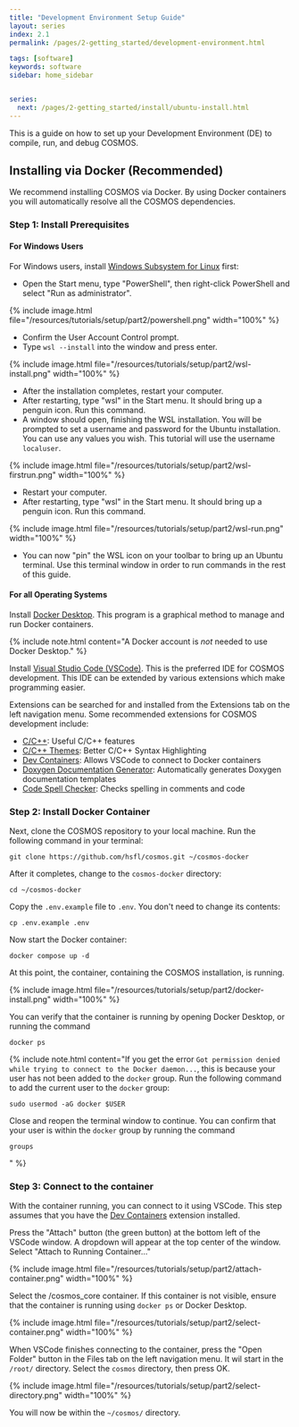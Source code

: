 ```yaml
---
title: "Development Environment Setup Guide"
layout: series
index: 2.1
permalink: /pages/2-getting_started/development-environment.html

tags: [software]
keywords: software
sidebar: home_sidebar


series:
  next: /pages/2-getting_started/install/ubuntu-install.html
---
```

This is a guide on how to set up your Development Environment (DE) to compile, 
run, and debug COSMOS.

## Installing via Docker (Recommended)
We recommend installing COSMOS via Docker. By using Docker containers you will 
automatically resolve all the COSMOS dependencies.

### Step 1: Install Prerequisites
#### For Windows Users
For Windows users, install [Windows Subsystem for Linux](https://learn.microsoft.com/en-us/windows/wsl/install)
first:
- Open the Start menu, type "PowerShell", then right-click PowerShell and 
select "Run as administrator". 

{% include image.html file="/resources/tutorials/setup/part2/powershell.png" width="100%" %}

- Confirm the User Account Control prompt.
- Type `wsl --install` into the window and press enter.

{% include image.html file="/resources/tutorials/setup/part2/wsl-install.png" width="100%" %}

- After the installation completes, restart your computer.
- After restarting, type "wsl" in the Start menu. It should bring up a penguin
icon. Run this command.
- A window should open, finishing the WSL installation. You will be prompted to
set a username and password for the Ubuntu installation. You can use any values 
you wish. This tutorial will use the username `localuser`.

{% include image.html file="/resources/tutorials/setup/part2/wsl-firstrun.png" width="100%" %}

- Restart your computer.
- After restarting, type "wsl" in the Start menu. It should bring up a penguin
icon. Run this command.

{% include image.html file="/resources/tutorials/setup/part2/wsl-run.png" width="100%" %}

- You can now "pin" the WSL icon on your toolbar to bring up an Ubuntu terminal.
Use this terminal window in order to run commands in the rest of this guide.

#### For all Operating Systems
Install [Docker Desktop](https://www.docker.com/get-started/). This program is a
graphical method to manage and run Docker containers. 

{% include note.html content="A Docker account is *not* needed to use Docker 
Desktop." %}

Install [Visual Studio Code (VSCode)](https://code.visualstudio.com/). This is 
the preferred IDE for COSMOS development. This IDE can be extended by various 
extensions which make programming easier. 

Extensions can be searched for and installed from the Extensions tab on the left
navigation menu. Some recommended extensions for COSMOS development include:
- [C/C++](https://marketplace.visualstudio.com/items?itemName=ms-vscode.cpptools):
Useful C/C++ features
- [C/C++ Themes](https://marketplace.visualstudio.com/items?itemName=ms-vscode.cpptools-themes):
Better C/C++ Syntax Highlighting
- [Dev Containers](https://marketplace.visualstudio.com/items?itemName=ms-vscode-remote.remote-containers):
Allows VSCode to connect to Docker containers
- [Doxygen Documentation Generator](https://marketplace.visualstudio.com/items?itemName=cschlosser.doxdocgen):
Automatically generates Doxygen documentation templates
- [Code Spell Checker](https://marketplace.visualstudio.com/items?itemName=streetsidesoftware.code-spell-checker):
Checks spelling in comments and code

### Step 2: Install Docker Container
Next, clone the COSMOS repository to your local machine. Run the following command in your terminal:
```
git clone https://github.com/hsfl/cosmos.git ~/cosmos-docker
```
After it completes, change to the `cosmos-docker` directory:
```
cd ~/cosmos-docker
```
Copy the `.env.example` file to `.env`. You don't need to change its contents:
```
cp .env.example .env
```
Now start the Docker container:
```
docker compose up -d
```
At this point, the container, containing the COSMOS installation, is running. 

{% include image.html file="/resources/tutorials/setup/part2/docker-install.png" width="100%" %}

You can verify that the container is running by opening Docker Desktop, or 
running the command
```
docker ps
```

{% include note.html content="If you get the error `Got permission denied while trying to connect to the Docker daemon...`, this is because your user has not been added to the `docker` group. Run the following command to add the current user to the `docker` group:
```
sudo usermod -aG docker $USER
```
Close and reopen the terminal window to continue. You can confirm that your user is within the `docker` group by running the command
```
groups
```
" %}

### Step 3: Connect to the container
With the container running, you can connect to it using VSCode. This step assumes that you have the [Dev Containers](https://marketplace.visualstudio.com/items?itemName=ms-vscode-remote.remote-containers) extension installed.

Press the "Attach" button (the green button) at the bottom left of the VSCode window. A dropdown will appear at the top center of the window. Select "Attach to Running Container..."

{% include image.html file="/resources/tutorials/setup/part2/attach-container.png" width="100%" %}

Select the /cosmos_core container. If this container is not visible, ensure that the container is running using `docker ps` or Docker Desktop.

{% include image.html file="/resources/tutorials/setup/part2/select-container.png" width="100%" %}

When VSCode finishes connecting to the container, press the "Open Folder" button in the Files tab on the left navigation menu. It wil start in the `/root/` directory. Select the `cosmos` directory, then press OK.

{% include image.html file="/resources/tutorials/setup/part2/select-directory.png" width="100%" %}

You will now be within the `~/cosmos/` directory.